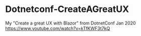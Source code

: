 # Dotnetconf-CreateAGreatUX
My "Create a great UX with Blazor" from DotnetConf  Jan 2020 https://www.youtube.com/watch?v=kTfKWF3t7kQ
